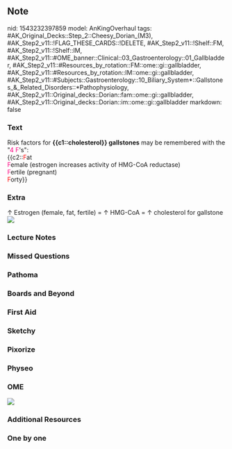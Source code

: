 ## Note
nid: 1543232397859
model: AnKingOverhaul
tags: #AK_Original_Decks::Step_2::Cheesy_Dorian_(M3), #AK_Step2_v11::!FLAG_THESE_CARDS::!DELETE, #AK_Step2_v11::!Shelf::FM, #AK_Step2_v11::!Shelf::IM, #AK_Step2_v11::#OME_banner::Clinical::03_Gastroenterology::01_Gallbladder, #AK_Step2_v11::#Resources_by_rotation::FM::ome::gi::gallbladder, #AK_Step2_v11::#Resources_by_rotation::IM::ome::gi::gallbladder, #AK_Step2_v11::#Subjects::Gastroenterology::10_Biliary_System*::Gallstones_&_Related_Disorders::*Pathophysiology, #AK_Step2_v11::Original_decks::Dorian::fam::ome::gi::gallbladder, #AK_Step2_v11::Original_decks::Dorian::im::ome::gi::gallbladder
markdown: false

### Text
<div>
  Risk factors for <b>{{c1::cholesterol}} gallstones</b> may be
  remembered with the "<font color="#FC0280">4 F</font>'s":
</div>
<div>
  {{c2::<font color="#FF0000" style="">F</font>at
  <div>
    <font color="#FC0280">F</font>emale (estrogen increases
    activity of HMG-CoA reductase)
  </div>
  <div>
    <font color="#FC0280">F</font>ertile (pregnant)
  </div>
  <div>
    <font color="#FF0000" style="">F</font>orty}}
  </div>
</div>

### Extra
<div>
  ↑ Estrogen (female, fat, fertile) = ↑ HMG-CoA = ↑ cholesterol for
  gallstone
</div><img src="paste-17415461025087489.jpg">

### Lecture Notes


### Missed Questions


### Pathoma


### Boards and Beyond


### First Aid


### Sketchy


### Pixorize


### Physeo


### OME
<div class="ome-widget">
  <a href=
  "https://onlinemeded.org/spa/gastroenterology/gallbladder/acquire?ref=anki">
  <img src="_OME_AnkiFlashcards_Lesson_5.png"></a>
</div>

### Additional Resources


### One by one

